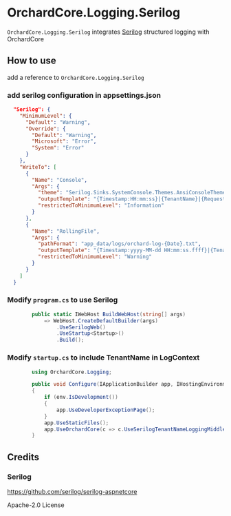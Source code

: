 # OrchardCore.Logging.Serilog

`OrchardCore.Logging.Serilog` integrates [Serilog](https://serilog.net/) structured logging with OrchardCore

## How to use

add a reference to `OrchardCore.Logging.Serilog`

### add serilog configuration in appsettings.json

``` json
  "Serilog": {
    "MinimumLevel": {
      "Default": "Warning",
      "Override": {
        "Default": "Warning",
        "Microsoft": "Error",
        "System": "Error"
      }
    },
    "WriteTo": [
      {
        "Name": "Console",
        "Args": {
          "theme": "Serilog.Sinks.SystemConsole.Themes.AnsiConsoleTheme::Code, Serilog.Sinks.Console",
          "outputTemplate": "{Timestamp:HH:mm:ss}|{TenantName}|{RequestId}|{SourceContext}|{Level:u3}|{Message:lj}{NewLine}{Exception}",
          "restrictedToMinimumLevel": "Information"
        }
      },
      {
        "Name": "RollingFile",
        "Args": {
          "pathFormat": "app_data/logs/orchard-log-{Date}.txt",
          "outputTemplate": "{Timestamp:yyyy-MM-dd HH:mm:ss.ffff}|{TenantName}|{RequestId}|{SourceContext}|{Level:u3}|{Message:lj}{NewLine}{Exception}",
          "restrictedToMinimumLevel": "Warning"
        }
      }
    ]
  }
```

### Modify `program.cs` to use Serilog

``` csharp
        public static IWebHost BuildWebHost(string[] args)
            => WebHost.CreateDefaultBuilder(args)
                .UseSerilogWeb()
                .UseStartup<Startup>()
                .Build();
```

### Modify `startup.cs` to include TenantName in LogContext

``` csharp
        using OrchardCore.Logging;

        public void Configure(IApplicationBuilder app, IHostingEnvironment env)
        {
            if (env.IsDevelopment())
            {
                app.UseDeveloperExceptionPage();
            }
            app.UseStaticFiles();
            app.UseOrchardCore(c => c.UseSerilogTenantNameLoggingMiddleware());
        }
```

## Credits

### Serilog

<https://github.com/serilog/serilog-aspnetcore>

Apache-2.0 License